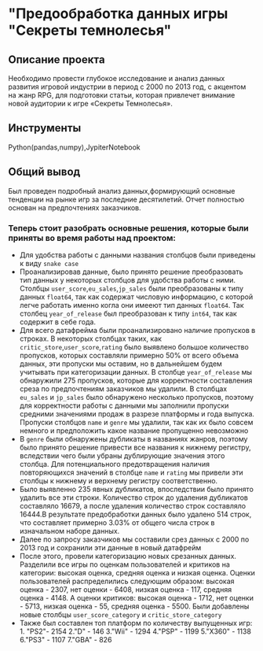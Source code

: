 # "Предообработка данных игры "Секреты темнолесья"

## Описание проекта
Необходимо провести глубокое исследование и анализ данных развития игровой индустрии в период с 2000 по 2013 год, с акцентом на жанр RPG, для подготовки статьи, которая привлечет внимание новой аудитории к игре «Секреты Темнолесья».
## Инструменты
Python(pandas,numpy),JypiterNotebook
## Общий вывод
Был проведен подробный анализ данных,формирующий основные тенденции на рынке игр за последние десятилетий. Отчет полностью основан на предпочтениях заказчиков.
### Теперь стоит разобрать основные решения, которые были приняты во время работы над проектом:
- Для удобства работы с данными названия столбцов были приведены к виду `snake case`
- Проанализировав данные, было принято решение преобразовать тип данных у некоторых столбцов для удобства работы с ними. Столбцы `user_score`,`eu_sales`,`jp_sales` были преобразованы к типу данных `float64`, так как содержат числовую информацию, с которой легче работать именно когла они имееют тип данных `float64`. Так столбец `year_of_release` был преобразован к типу `int64`, так как содержит в себе года.
- Для всего датафрейма были проанализировано наличие пропусков в строках. В некоторых столбцах таких, как `critic_store`,`user_score`,`rating` было выявлено большое количество пропусков, которых составляли примерно 50% от всего объема данных, эти пропуски мы оставим, но в дальнейшем будем учитывать при категоризации данных. В столбце `year_of_release` мы обнаружили 275 пропусков, которые для корректности составления среза по предпочтениям заказчиков мы удалили. В столбцах `eu_sales` и `jp_sales` было обнаружено несколько пропусков, поэтому для корректности работы с данными мы заполнили пропуски средними значениями продаж в разрезе платформы и года выпуска. Пропуски столбцов `name` и `genre` мы удалили, так как их было совсем немного и предположить какое название пропущенно невозможно
- В `genre` были обнаружены дубликаты в названиях жанров, поэтому было принято решение привести все названия к нижнему регистру, вследствии чего были убраны дублирующие значения этого столбца. Для потенциального предотвращения наличия повторяющихся значений в столбце `name` и `rating` мы привели эти столбцы к нижнему и верхнему регистру соответственно.
- Было выявленно 235 явных дубликатов, впоследствии было принято удалить все эти строки. Количество строк до удаления дубликатов составляло 16679, а после удаления количество строк составляло 16444.В результате предобработки данных было удалено 514 строк, что составляет примерно 3.03% от общего числа строк в изначальном наборе данных.
- Далее по запросу заказчиков мы составили срез данных с 2000 по 2013 год и сохранили эти данные в новый датафрейм
- После этого, провели категоризацию новых срезанных данных. Разделили все игры по оценкам пользователей и критиков на категории: высокая оценка, средняя оценка  и низкая оценка. Оценки пользователей распределились следующим образом: высокая оценка - 2307, нет оценки - 6408, низкая оценка - 117, средняя оценка - 4148. А оценки критиков: высокая оценка - 1712, нет оценки - 5713, низкая оценка - 55, средняя оценка - 5500. Были добавлены новые столбцы `user_score_category` и `critic_store_category`
- Также был составлен топ платформ по количеству выпущенных игр: 1. "PS2"- 2154 2."D" - 146 3."Wii" - 1294 4."PSP" - 1199 5."X360" - 1138 6."PS3" - 1107 7."GBA" - 826
